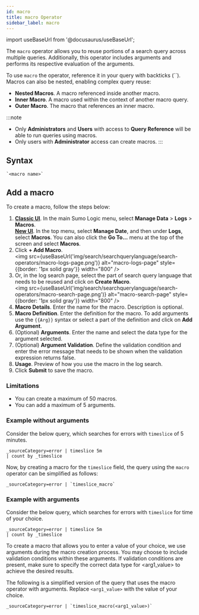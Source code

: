 ```yaml
---
id: macro
title: macro Operator
sidebar_label: macro
---
```

import useBaseUrl from '@docusaurus/useBaseUrl';

The `macro` operator allows you to reuse portions of a search query across multiple queries. Additionally, this operator includes arguments and performs its respective evaluation of the arguments.

To use `macro` the operator, reference it in your query with backticks (``). Macros can also be nested, enabling complex query reuse:
* **Nested Macros**. A macro referenced inside another macro.
* **Inner Macro**. A macro used within the context of another macro query.
* **Outer Macro**. The macro that references an inner macro.

:::note
- Only **Administrators** and **Users** with access to **Query Reference** will be able to run queries using macros.
- Only users with **Administrator** access can create macros.
:::

## Syntax

```
`<macro name>`
```

## Add a macro

To create a macro, follow the steps below:

1. [**Classic UI**](/docs/get-started/sumo-logic-ui-classic). In the main Sumo Logic menu, select **Manage Data** > **Logs** > **Macros**. <br/> [**New UI**](/docs/get-started/sumo-logic-ui/). In the top menu, select **Manage Date**, and then under **Logs**, select **Macros**. You can also click the **Go To...** menu at the top of the screen and select **Macros**.
1. Click **+ Add Macro**.<br/><img src={useBaseUrl('img/search/searchquerylanguage/search-operators/macro-logs-page.png')} alt="macro-logs-page" style={{border: '1px solid gray'}} width="800" />
1. Or, in the log search page, select the part of search query language that needs to be reused and click on **Create Macro**.<br/><img src={useBaseUrl('img/search/searchquerylanguage/search-operators/macro-search-page.png')} alt="macro-search-page" style={{border: '1px solid gray'}} width="800" />
1. **Macro Details**. Enter the name for the macro. Description is optional.
1. **Macro Definition**. Enter the definition for the macro. To add arguments use the `{{Arg}}` syntax or select a part of the definition and click on **Add Argument**.
1. (Optional) **Arguments**. Enter the name and select the data type for the argument selected.
1. (Optional) **Argument Validation**. Define the validation condition and enter the error message that needs to be shown when the validation expression returns false.
1. **Usage**. Preview of how you use the macro in the log search.
1. Click **Submit** to save the macro.

### Limitations

- You can create a maximum of 50 macros.
- You can add a maximum of 5 arguments.

### Example without arguments

Consider the below query, which searches for errors with `timeslice` of 5 minutes. 

```
_sourceCategory=error | timeslice 5m
| count by _timeslice
```

Now, by creating a macro for the `timeslice` field, the query using the `macro` operator can be simplified as follows:

```
_sourceCategory=error | `timeslice_macro`
```

### Example with arguments

Consider the below query, which searches for errors with `timeslice` for time of your choice. 

```
_sourceCategory=error | timeslice 5m
| count by _timeslice
```

To create a macro that allows you to enter a value of your choice, we use arguments during the macro creation process. You may choose to include validation conditions within these arguments. If validation conditions are present, make sure to specify the correct data type for <arg1_value> to achieve the desired results.

The following is a simplified version of the query that uses the macro operator with arguments. Replace `<arg1_value>` with the value of your choice.

```
_sourceCategory=error | `timeslice_macro(<arg1_value>)`
```
